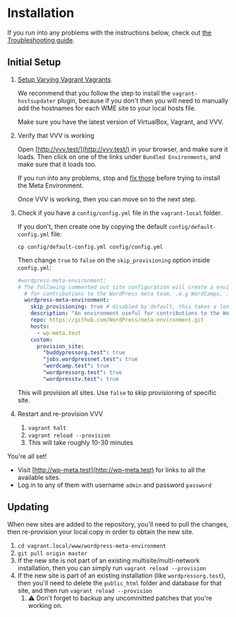 # Installation

If you run into any problems with the instructions below, check out [the Troubleshooting guide](./troubleshooting.md).


## Initial Setup

1. [Setup Varying Vagrant Vagrants](https://varyingvagrantvagrants.org/docs/en-US/installation/).

	We recommend that you follow the step to install the `vagrant-hostsupdater` plugin, because if you don't then
	you will need to manually add the hostnames for each WME site to your local hosts file.

	Make sure you have the latest version of VirtualBox, Vagrant, and VVV.

1. Verify that VVV is working

	Open [http://vvv.test/](http://vvv.test/) in your browser, and make sure it loads. Then click on one of the links under `Bundled Environments`, and make sure that it loads too.

	If you run into any problems, stop and [fix those](https://varyingvagrantvagrants.org/docs/en-US/troubleshooting/) before trying to install the Meta Environment.

	Once VVV is working, then you can move on to the next step.

1. Check if you have a `config/config.yml` file in the `vagrant-local` folder.

	If you don't, then create one by copying the default `config/default-config.yml` file:

	`cp config/default-config.yml config/config.yml`

	Then change `true` to `false` on the `skip_provisioning` option inside `config.yml`:

	```yml
	#wordpress-meta-environment:
	# The following commented out site configuration will create a environment useful
	  # for contributions to the WordPress meta team, .e.g WordCamps, .org, etc:
	  wordpress-meta-environment:
	    skip_provisioning: true # disabled by default, this takes a long time to provision
	    description: "An environment useful for contributions to the WordPress meta team."
	    repo: https://github.com/WordPress/meta-environment.git
	    hosts:
	      - wp-meta.test
	    custom:
	      provision_site:
	        "buddypressorg.test": true
	        "jobs.wordpressnet.test": true
	        "wordcamp.test": true
	        "wordpressorg.test": true
	        "wordpresstv.test": true
	```

	This will provision all sites. Use `false` to skip provisioning of specific site.

1. Restart and re-provision VVV
	1. `vagrant halt`
	1. `vagrant reload --provision`
	1. This will take roughly 10-30 minutes


You're all set!

* Visit [http://wp-meta.test](http://wp-meta.test) for links to all the available sites.
* Log in to any of them with username `admin` and password `password`


## Updating

When new sites are added to the repository, you'll need to pull the changes, then re-provision your local copy in
order to obtain the new site.

1. `cd vagrant.local/www/wordpress-meta-environment`
1. `git pull origin master`
1. If the new site is not part of an existing multisite/multi-network installation, then you can simply run
`vagrant reload --provision`
1. If the new site is part of an existing installation (like `wordpressorg.test`),
then you'll need to delete the `public_html` folder and database for that site, and then run
`vagrant reload --provision`
	1. ⚠️ Don't forget to backup any uncommitted patches that you're working on.
